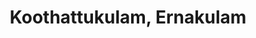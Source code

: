 ---
title: Koothattukulam, Ernakulam
url: /koothattukulam-ernakulam/
latitude: 9.852
longitude: 76.592
---